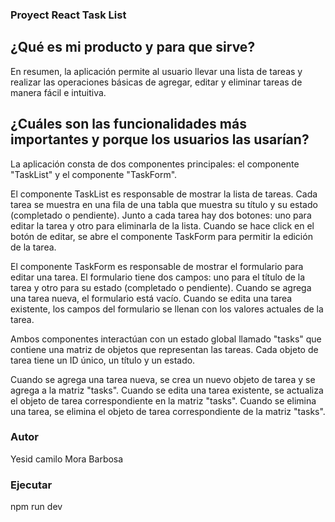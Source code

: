 ### Proyect React Task List

## ¿Qué es mi producto y para que sirve?

En resumen, la aplicación permite al usuario llevar una lista de tareas y realizar las operaciones básicas de agregar, editar y eliminar tareas de manera fácil e intuitiva.

## ¿Cuáles son las funcionalidades más importantes y porque los usuarios las usarían?

La aplicación consta de dos componentes principales: el componente "TaskList" y el componente "TaskForm".

El componente TaskList es responsable de mostrar la lista de tareas. Cada tarea se muestra en una fila de una tabla que muestra su título y su estado (completado o pendiente). Junto a cada tarea hay dos botones: uno para editar la tarea y otro para eliminarla de la lista. Cuando se hace click en el botón de editar, se abre el componente TaskForm para permitir la edición de la tarea.

El componente TaskForm es responsable de mostrar el formulario para editar una tarea. El formulario tiene dos campos: uno para el título de la tarea y otro para su estado (completado o pendiente). Cuando se agrega una tarea nueva, el formulario está vacío. Cuando se edita una tarea existente, los campos del formulario se llenan con los valores actuales de la tarea.

Ambos componentes interactúan con un estado global llamado "tasks" que contiene una matriz de objetos que representan las tareas. Cada objeto de tarea tiene un ID único, un título y un estado.

Cuando se agrega una tarea nueva, se crea un nuevo objeto de tarea y se agrega a la matriz "tasks". Cuando se edita una tarea existente, se actualiza el objeto de tarea correspondiente en la matriz "tasks". Cuando se elimina una tarea, se elimina el objeto de tarea correspondiente de la matriz "tasks".

### Autor
Yesid camilo Mora Barbosa

### Ejecutar 
npm run dev
